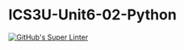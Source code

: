 # ICS3U-Unit6-02-Python

[![GitHub's Super Linter](https://github.com/noah-mccaskill/ICS3U-Unit6-02-Python/workflows/GitHub's%20Super%20Linter/badge.svg)](https://github.com/noah-mccaskill/ICS3U-Unit6-02-Python/actions)

